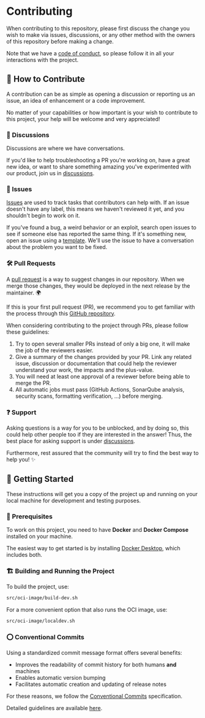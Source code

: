 # Contributing

When contributing to this repository, please first discuss the change you wish to make via issues,
discussions, or any other method with the owners of this repository before making a change.

Note that we have a [code of conduct](CODE_OF_CONDUCT.md), so please follow it in all your
interactions with the project.

## 🌱 How to Contribute

A contribution can be as simple as opening a discussion or reporting us an issue, an idea of
enhancement or a code improvement.

No matter of your capabilities or how important is your wish to contribute to this project, your
help will be welcome and very appreciated!

### 💭 Discussions

Discussions are where we have conversations.

If you'd like to help troubleshooting a PR you're working on, have a great new idea,
or want to share something amazing you've experimented with our product,
join us in [discussions](https://github.com/Djaytan/bukkit-slf4j/discussions).

### 🐛 Issues

[Issues](https://docs.github.com/en/github/managing-your-work-on-github/about-issues) are used to
track tasks that contributors can help with.
If an issue doesn't have any label, this means we haven't reviewed it yet,
and you shouldn't begin to work on it.

If you've found a bug, a weird behavior or an exploit,
search open issues to see if someone else has reported the same thing.
If it's something new, open an issue using
a [template](https://github.com/Djaytan/bukkit-slf4j/issues/new/choose).
We'll use the issue to have a conversation about the problem you want to be fixed.

### 🛠️ Pull Requests

A [pull request](https://docs.github.com/en/github/collaborating-with-issues-and-pull-requests/about-pull-requests)
is a way to suggest changes in our repository.
When we merge those changes, they would be deployed in the next release by the maintainer. 🌍

If this is your first pull request (PR), we recommend you to get familiar with the process through
this [GitHub repository](https://github.com/firstcontributions/first-contributions).

When considering contributing to the project through PRs, please follow these guidelines:

1. Try to open several smaller PRs instead of only a big one, it will make the job of the reviewers
   easier.
2. Give a summary of the changes provided by your PR.
   Link any related issue, discussion or documentation that could help the reviewer understand your
   work, the impacts and the plus-value.
3. You will need at least one approval of a reviewer before being able to merge the PR.
4. All automatic jobs must pass (GitHub Actions, SonarQube analysis, security scans, formatting
   verification, ...) before merging.

### ❓ Support

Asking questions is a way for you to be unblocked, and by doing so,
this could help other people too if they are interested in the answer!
Thus, the best place for asking support is
under [discussions](https://github.com/Djaytan/bukkit-slf4j/discussions).

Furthermore, rest assured that the community will try to find the best way to help you! ✨

## 🔰 Getting Started

These instructions will get you a copy of the project up and running on your local machine for
development and testing purposes.

### 📝 Prerequisites

To work on this project, you need to have **Docker** and **Docker Compose** installed on your machine.

The easiest way to get started is by installing [Docker Desktop](https://www.docker.com/products/docker-desktop), which includes both.

### 🏗️ Building and Running the Project

To build the project, use:

```bash
src/oci-image/build-dev.sh
```

For a more convenient option that also runs the OCI image, use:

```bash
src/oci-image/localdev.sh
```

### ⭕ Conventional Commits

Using a standardized commit message format offers several benefits:

* Improves the readability of commit history for both humans **and** machines
* Enables automatic version bumping
* Facilitates automatic creation and updating of release notes

For these reasons, we follow the [Conventional Commits](https://www.conventionalcommits.org/en/v1.0.0/) specification.

Detailed guidelines are available [here](CONVENTIONAL_COMMITS.md).
